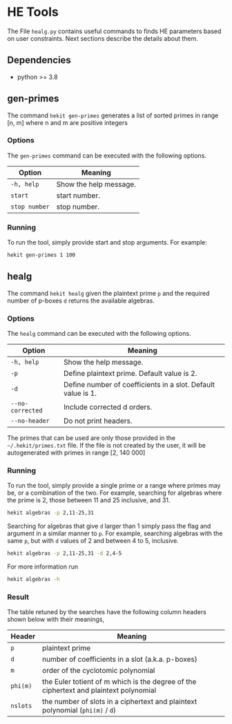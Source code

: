 # HE Tools

The File `healg.py` contains useful commands to finds HE parameters based on user constraints. Next sections describe the details about them.

## Dependencies
- python >= 3.8

## gen-primes

The command `hekit gen-primes` generates a list of sorted primes in range [n, m] where n and m are positive integers

### Options

The `gen-primes` command can be executed with the following options.

| Option | Meaning |
| --- | --- |
| `-h, help` | Show the help message. |
| `start` | start number. |
| `stop number` | stop number. |

### Running

To run the tool, simply provide start and stop arguments.  For example:
```bash
hekit gen-primes 1 100
```

## healg

The command `hekit healg` given the plaintext prime `p` and the required number of
p-boxes `d` returns the available algebras.

### Options

The `healg` command can be executed with the following options.

| Option | Meaning |
| --- | --- |
| `-h, help` | Show the help message. |
| `-p` | Define plaintext prime. Default value is 2. |
| `-d` | Define number of coefficients in a slot. Default value is 1. |
| `--no-corrected` | Include corrected d orders. |
| `--no-header` | Do not print headers. |

The primes that can be used are only those provided in the `~/.hekit/primes.txt` file. If the file is not created by the user, it will be autogenerated with primes in range [2, 140 000]

### Running

To run the tool, simply provide a single prime or a range where primes may be,
or a combination of the two.  For example, searching for algebras
where the prime is 2, those between 11 and 25 inclusive, and 31.

```bash
hekit algebras -p 2,11-25,31
```

Searching for algebras that give `d` larger than 1 simply pass the flag and
argument in a similar manner to `p`. For example, searching algebras with
the same `p`, but with `d` values of 2 and between 4 to 5, inclusive.

```bash
hekit algebras -p 2,11-25,31 -d 2,4-5
```

For more information run
```bash
hekit algebras -h
```

### Result

The table retuned by the searches have the following column headers shown below
with their meanings,

| Header | Meaning |
| --- | --- |
| `p` | plaintext prime |
| `d` | number of coefficients in a slot (a.k.a. p-boxes) |
| `m` | order of the cyclotomic polynomial |
| `phi(m)` | the Euler totient of m which is the degree of the ciphertext and plaintext polynomial |
| `nslots` | the number of slots in a ciphertext and plaintext polynomial (`phi(m)` / `d`) |
